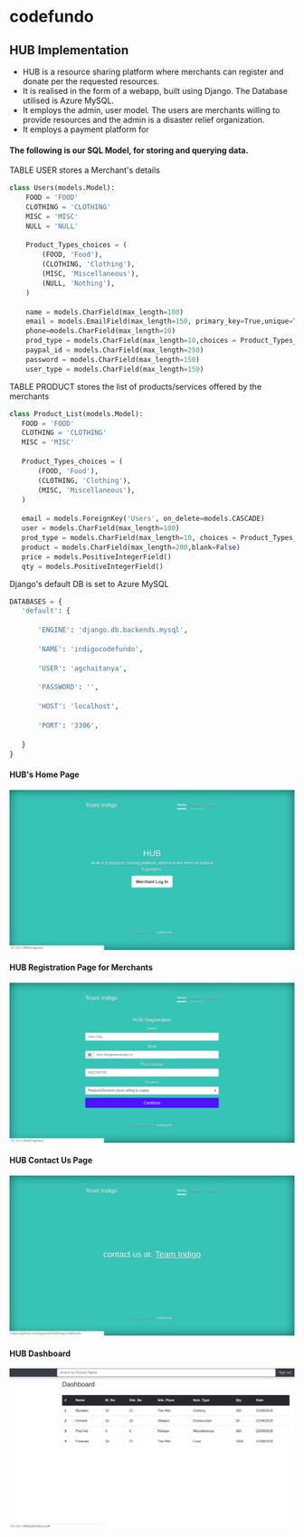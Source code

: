 # codefundo
## HUB Implementation
* HUB is a resource sharing platform where merchants can register and donate per the requested resources.
* It is realised in the form of a webapp, built using Django. The Database utilised is Azure MySQL.
* It employs the admin, user model. The users are merchants willing to provide resources and the admin is a disaster relief organization.
* It employs a payment platform for 
#### The following is our SQL Model, for storing and querying data.

TABLE USER stores a Merchant's details
``` python
class Users(models.Model):
    FOOD = 'FOOD'
    CLOTHING = 'CLOTHING'
    MISC = 'MISC'
    NULL = 'NULL'

    Product_Types_choices = (
        (FOOD, 'Food'),
        (CLOTHING, 'Clothing'),
        (MISC, 'Miscellaneous'),
        (NULL, 'Nothing'),
    )
    
    name = models.CharField(max_length=100)
    email = models.EmailField(max_length=150, primary_key=True,unique=True)
    phone=models.CharField(max_length=10)
    prod_type = models.CharField(max_length=10,choices = Product_Types_choices, default=NULL)
    paypal_id = models.CharField(max_length=250)
    password = models.CharField(max_length=150)
    user_type = models.CharField(max_length=150)
 ```
 TABLE PRODUCT stores the list of products/services offered by the merchants
 ```python
 class Product_List(models.Model):
    FOOD = 'FOOD'
    CLOTHING = 'CLOTHING'
    MISC = 'MISC'

    Product_Types_choices = (
        (FOOD, 'Food'),
        (CLOTHING, 'Clothing'),
        (MISC, 'Miscellaneous'),
    )
    
    email = models.ForeignKey('Users', on_delete=models.CASCADE)
    user = models.CharField(max_length=100)
    prod_type = models.CharField(max_length=10, choices = Product_Types_choices)
    product = models.CharField(max_length=200,blank=False)
    price = models.PositiveIntegerField()
    qty = models.PositiveIntegerField()
   ```
 Django's default DB is set to Azure MySQL
 ```python
 DATABASES = {
    'default': {

        'ENGINE': 'django.db.backends.mysql',

        'NAME': 'indigocodefundo',                     

        'USER': 'agchaitanya',                     

        'PASSWORD': '',                  

        'HOST': 'localhost',                     

        'PORT': '3306',

    }
}
```
#### HUB's Home Page
![HUB Home](/Images/home.png)
#### HUB Registration Page for Merchants
![HUB Registration](/Images/registration.png)
#### HUB Contact Us Page
![HUB Contact Page](Images/contact.png)
#### HUB Dashboard
![HUB User Dashboard](/Images/dashboard.png)
